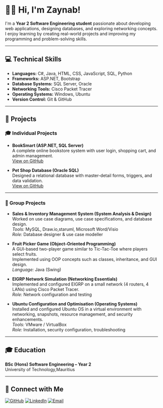 # 👩‍💻 Hi, I'm Zaynab!

I'm a **Year 2 Software Engineering student** passionate about developing web applications, designing databases, and exploring networking concepts.  
I enjoy learning by creating real-world projects and improving my programming and problem-solving skills.

---

## 💻 Technical Skills
- **Languages:** C#, Java, HTML, CSS, JavaScript, SQL, Python  
- **Frameworks:** ASP.NET, Bootstrap  
- **Database Systems:** SQL Server, Oracle  
- **Networking Tools:** Cisco Packet Tracer  
- **Operating Systems:** Windows, Ubuntu  
- **Version Control:** Git & GitHub  

---

## 🚀 Projects

### 🎓 Individual Projects
- **BookSmart (ASP.NET, SQL Server)**  
  A complete online bookstore system with user login, shopping cart, and admin management.  
  [View on GitHub](https://github.com/zayGoolam/BookSmart)

- **Pet Shop Database (Oracle SQL)**  
  Designed a relational database with master-detail forms, triggers, and data validation.  
  [View on GitHub](https://github.com/zayGoolam/Pet-shop)

---

### 🤝 Group Projects

- **Sales & Inventory Management System (System Analysis & Design)**  
  Worked on use case diagrams, use case specifications, and database design.  
  *Tools:* MySQL, Draw.io,staruml, Microsoft Word/Visio  
  *Role:* Database designer & use case modeller  

- **Fruit Picker Game (Object-Oriented Programming)**  
  A GUI-based two-player game similar to Tic-Tac-Toe where players select fruits.  
  Implemented using OOP concepts such as classes, inheritance, and GUI design.  
  *Language:* Java (Swing)

- **EIGRP Network Simulation (Networking Essentials)**  
  Implemented and configured EIGRP on a small network (4 routers, 4 LANs) using Cisco Packet Tracer.  
  *Role:* Network configuration and testing  

- **Ubuntu Configuration and Optimisation (Operating Systems)**  
  Installed and configured Ubuntu OS in a virtual environment with networking, snapshots, resource management, and security enhancements.  
  *Tools:* VMware / VirtualBox  
  *Role:* Installation, security configuration, troubleshooting  

---

## 🎓 Education
**BSc (Hons) Software Engineering – Year 2**  
University of Technology,Mauritius 

---

## 🤳 Connect with Me
[![GitHub](https://img.shields.io/badge/GitHub-000?style=for-the-badge&logo=github&logoColor=white)](https://github.com/zayGoolam)
[![LinkedIn](https://img.shields.io/badge/LinkedIn-0077B5?style=for-the-badge&logo=linkedin&logoColor=white)](https://www.linkedin.com/in/zaynab-goolam-rashid-aba72a36a?utm_source=share&utm_campaign=share_via&utm_content=profile&utm_medium=android_app)
[![Email](https://img.shields.io/badge/Email-D14836?style=for-the-badge&logo=gmail&logoColor=white)](mailto:zaynab.goolamrashid@umail.utm.ac.mu)
